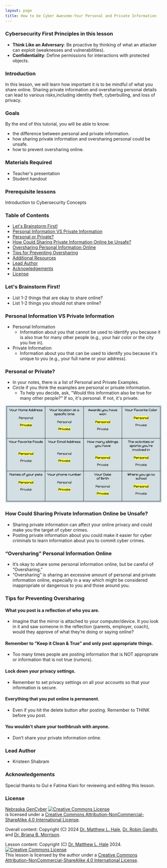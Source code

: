 ```yaml
---
layout: page
title: How to be Cyber Awesome-Your Personal and Private Information
---
```

### Cybersecurity First Principles in this lesson

* __Think Like an Adversary__: Be proactive by thinking of what an attacker can exploit (weaknesses and vulnerabilities).
* __Confidentiality__: Define permissions for interactions with protected objects.

### Introduction
In this lesson, we will learn how important it is to be mindful of what you share online. Sharing private information and oversharing personal details can lead to various risks,including identity theft, cyberbulling, and loss of privacy.

### Goals

By the end of this tutorial, you will be able to know:
* the difference between personal and private information.
* how sharing private information and oversharing personal could be unsafe.
* how to prevent oversharing online.

### Materials Required

* Teacher's presentation
* Student handout

### Prerequisite lessons
Introduction to Cybersecurity Concepts

### Table of Contents

- [Let's Brainstorm First!](#let's-brainstorm-first!)
- [Personal Information VS Private Information](#personal-information-vs-private-information)
- [Personal or Private?](#personal-or-private?)
- [How Could Sharing Private Information Online be Unsafe?](#how-could-sharing-private-information-online-be-unsafe?)
- [Oversharing Personal Information Online](#oversharing-personal-information-online)
- [Tips for Preventing Oversharing](#tips-for-preventing-oversharing)
- [Additional Resources](#additional-resources)
- [Lead Author](#lead-author)
- [Acknowledgements](#acknowledgements)
- [License](#license)

### Let's Brainstorm First!

- List 1-2 things that are okay to share online?
- List 1-2 things you should not share online?

### Personal Information VS Private Information
- Personal Information
  - Information about you that cannot be used to identify you because it is also true for many other people (e.g., your hair color or the city you live in).
- Private Information
  - Information about you that can be used to identify you because it's unique to you (e.g., your full name or your address).

### Personal or Private?

- In your notes, there is a list of Personal and Private Examples.
- Circle if you think the examples are personal or private information. 
  - To help you decide, ask, "Would this information also be true for many other people?" If so, it's personal. If not, it's private.

![](personal_or_private.png)

### How Could Sharing Private Information Online be Unsafe?

- Sharing private information can affect your online privacy and could make you the target of cyber crimes.
- Posting private information about you could make it easier for cyber criminals to learn information about you to commit cyber crimes.

### “Oversharing” Personal Information Online 

- It’s okay to share some personal information online, but be careful of “Oversharing.”
- “Oversharing” is sharing an excessive amount of personal and private information online, especially in a way which might be considered inappropriate or dangerous to you and those around you.

### Tips for Preventing Oversharing

#### What you post is a reflection of who you are.
- Imagine that the mirror is attached to your computer/device. It you look in it and saw someone in the reflection (parents, employer, coach), would they approve of what they’re doing or saying online?

#### Remember to “Keep it Clean & True” and only post appropriate things.
- Too many times people are posting information that is NOT appropriate or information that is not true (rumors).

#### Lock down your privacy settings.
- Remember to set privacy settings on all your accounts so that your information is secure.

#### Everything that you put online is permanent.
- Even if you hit the delete button after posting. Remember to THINK before you post.

#### You wouldn’t share your toothbrush with anyone. 
- Don’t share your private information online.

### Lead Author

- Kristeen Shabram

### Acknowledgements

Special thanks to Gul e Fatima Kiani for reviewing and editing this lesson.

### License
[Nebraska GenCyber](https://www.nebraskagencyber.com) <a rel="license" href="http://creativecommons.org/licenses/by-nc-sa/4.0/"><img alt="Creative Commons License" style="border-width:0" src="https://i.creativecommons.org/l/by-nc-sa/4.0/88x31.png" /></a><br /> is licensed under a <a rel="license" href="http://creativecommons.org/licenses/by-nc-sa/4.0/">Creative Commons Attribution-NonCommercial-ShareAlike 4.0 International License</a>.

Overall content: Copyright (C) 2024  [Dr. Matthew L. Hale](http://faculty.ist.unomaha.edu/mhale/), [Dr. Robin Gandhi](http://faculty.ist.unomaha.edu/rgandhi/), and [Dr. Briana B. Morrison](http://www.brianamorrison.net).

Lesson content: Copyright (C) [Dr. Matthew L. Hale](http://faculty.ist.unomaha.edu/mhale/) 2024.  
<a rel="license" href="http://creativecommons.org/licenses/by-nc-sa/4.0/"><img alt="Creative Commons License" style="border-width:0" src="https://i.creativecommons.org/l/by-nc-sa/4.0/88x31.png" /></a><br /><span xmlns:dct="http://purl.org/dc/terms/" property="dct:title">This lesson</span> is licensed by the author under a <a rel="license" href="http://creativecommons.org/licenses/by-nc-sa/4.0/">Creative Commons Attribution-NonCommercial-ShareAlike 4.0 International License</a>.

